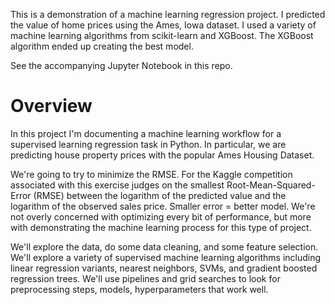 
This is a demonstration of a machine learning regression project. I predicted the value of home prices using the Ames, Iowa dataset. I used a variety of machine learning algorithms from scikit-learn and XGBoost. The XGBoost algorithm ended up creating the best model. 

See the accompanying Jupyter Notebook in this repo.

# Overview
In this project I'm documenting a machine learning workflow for a supervised learning regression task in Python. In particular, we are predicting house property prices with the popular Ames Housing Dataset.

We're going to try to minimize the RMSE. For the Kaggle competition associated with this exercise judges on the smallest Root-Mean-Squared-Error (RMSE) between the logarithm of the predicted value and the logarithm of the observed sales price. Smaller error = better model. We're not overly concerned with optimizing every bit of performance, but more with demonstrating the machine learning process for this type of project.

We'll explore the data, do some data cleaning, and some feature selection. We'll explore a variety of supervised machine learning algorithms including linear regression variants, nearest neighbors, SVMs, and gradient boosted regression trees. We'll use pipelines and grid searches to look for preprocessing steps, models, hyperparameters that work well.
